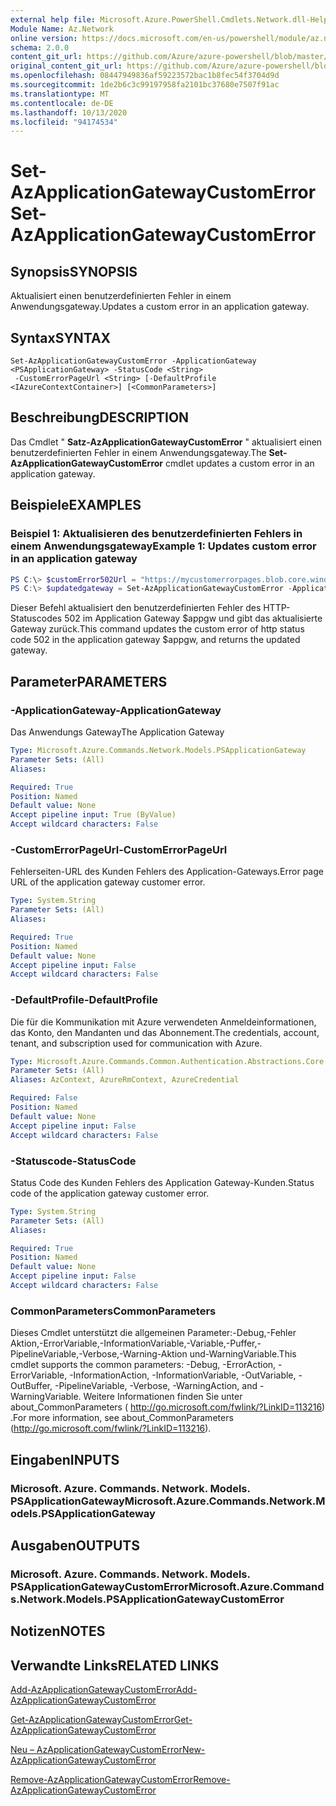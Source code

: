 ```yaml
---
external help file: Microsoft.Azure.PowerShell.Cmdlets.Network.dll-Help.xml
Module Name: Az.Network
online version: https://docs.microsoft.com/en-us/powershell/module/az.network/set-azapplicationgatewaycustomerror
schema: 2.0.0
content_git_url: https://github.com/Azure/azure-powershell/blob/master/src/Network/Network/help/Set-AzApplicationGatewayCustomError.md
original_content_git_url: https://github.com/Azure/azure-powershell/blob/master/src/Network/Network/help/Set-AzApplicationGatewayCustomError.md
ms.openlocfilehash: 08447949836af59223572bac1b8fec54f3704d9d
ms.sourcegitcommit: 1de2b6c3c99197958fa2101bc37680e7507f91ac
ms.translationtype: MT
ms.contentlocale: de-DE
ms.lasthandoff: 10/13/2020
ms.locfileid: "94174534"
---
```

# <span data-ttu-id="afecf-101">Set-AzApplicationGatewayCustomError</span><span class="sxs-lookup"><span data-stu-id="afecf-101">Set-AzApplicationGatewayCustomError</span></span>

## <span data-ttu-id="afecf-102">Synopsis</span><span class="sxs-lookup"><span data-stu-id="afecf-102">SYNOPSIS</span></span>
<span data-ttu-id="afecf-103">Aktualisiert einen benutzerdefinierten Fehler in einem Anwendungsgateway.</span><span class="sxs-lookup"><span data-stu-id="afecf-103">Updates a custom error in an application gateway.</span></span>

## <span data-ttu-id="afecf-104">Syntax</span><span class="sxs-lookup"><span data-stu-id="afecf-104">SYNTAX</span></span>

```
Set-AzApplicationGatewayCustomError -ApplicationGateway <PSApplicationGateway> -StatusCode <String>
 -CustomErrorPageUrl <String> [-DefaultProfile <IAzureContextContainer>] [<CommonParameters>]
```

## <span data-ttu-id="afecf-105">Beschreibung</span><span class="sxs-lookup"><span data-stu-id="afecf-105">DESCRIPTION</span></span>
<span data-ttu-id="afecf-106">Das Cmdlet " **Satz-AzApplicationGatewayCustomError** " aktualisiert einen benutzerdefinierten Fehler in einem Anwendungsgateway.</span><span class="sxs-lookup"><span data-stu-id="afecf-106">The **Set-AzApplicationGatewayCustomError** cmdlet updates a custom error in an application gateway.</span></span>

## <span data-ttu-id="afecf-107">Beispiele</span><span class="sxs-lookup"><span data-stu-id="afecf-107">EXAMPLES</span></span>

### <span data-ttu-id="afecf-108">Beispiel 1: Aktualisieren des benutzerdefinierten Fehlers in einem Anwendungsgateway</span><span class="sxs-lookup"><span data-stu-id="afecf-108">Example 1: Updates custom error in an application gateway</span></span>
```powershell
PS C:\> $customError502Url = "https://mycustomerrorpages.blob.core.windows.net/errorpages/502.htm"
PS C:\> $updatedgateway = Set-AzApplicationGatewayCustomError -ApplicationGateway $appgw -StatusCode HttpStatus502 -CustomErrorPageUrl $customError502Url
```

<span data-ttu-id="afecf-109">Dieser Befehl aktualisiert den benutzerdefinierten Fehler des HTTP-Statuscodes 502 im Application Gateway $appgw und gibt das aktualisierte Gateway zurück.</span><span class="sxs-lookup"><span data-stu-id="afecf-109">This command updates the custom error of http status code 502 in the application gateway $appgw, and returns the updated gateway.</span></span>

## <span data-ttu-id="afecf-110">Parameter</span><span class="sxs-lookup"><span data-stu-id="afecf-110">PARAMETERS</span></span>

### <span data-ttu-id="afecf-111">-ApplicationGateway</span><span class="sxs-lookup"><span data-stu-id="afecf-111">-ApplicationGateway</span></span>
<span data-ttu-id="afecf-112">Das Anwendungs Gateway</span><span class="sxs-lookup"><span data-stu-id="afecf-112">The Application Gateway</span></span>

```yaml
Type: Microsoft.Azure.Commands.Network.Models.PSApplicationGateway
Parameter Sets: (All)
Aliases:

Required: True
Position: Named
Default value: None
Accept pipeline input: True (ByValue)
Accept wildcard characters: False
```

### <span data-ttu-id="afecf-113">-CustomErrorPageUrl</span><span class="sxs-lookup"><span data-stu-id="afecf-113">-CustomErrorPageUrl</span></span>
<span data-ttu-id="afecf-114">Fehlerseiten-URL des Kunden Fehlers des Application-Gateways.</span><span class="sxs-lookup"><span data-stu-id="afecf-114">Error page URL of the application gateway customer error.</span></span>

```yaml
Type: System.String
Parameter Sets: (All)
Aliases:

Required: True
Position: Named
Default value: None
Accept pipeline input: False
Accept wildcard characters: False
```

### <span data-ttu-id="afecf-115">-DefaultProfile</span><span class="sxs-lookup"><span data-stu-id="afecf-115">-DefaultProfile</span></span>
<span data-ttu-id="afecf-116">Die für die Kommunikation mit Azure verwendeten Anmeldeinformationen, das Konto, den Mandanten und das Abonnement.</span><span class="sxs-lookup"><span data-stu-id="afecf-116">The credentials, account, tenant, and subscription used for communication with Azure.</span></span>

```yaml
Type: Microsoft.Azure.Commands.Common.Authentication.Abstractions.Core.IAzureContextContainer
Parameter Sets: (All)
Aliases: AzContext, AzureRmContext, AzureCredential

Required: False
Position: Named
Default value: None
Accept pipeline input: False
Accept wildcard characters: False
```

### <span data-ttu-id="afecf-117">-Statuscode</span><span class="sxs-lookup"><span data-stu-id="afecf-117">-StatusCode</span></span>
<span data-ttu-id="afecf-118">Status Code des Kunden Fehlers des Application Gateway-Kunden.</span><span class="sxs-lookup"><span data-stu-id="afecf-118">Status code of the application gateway customer error.</span></span>

```yaml
Type: System.String
Parameter Sets: (All)
Aliases:

Required: True
Position: Named
Default value: None
Accept pipeline input: False
Accept wildcard characters: False
```

### <span data-ttu-id="afecf-119">CommonParameters</span><span class="sxs-lookup"><span data-stu-id="afecf-119">CommonParameters</span></span>
<span data-ttu-id="afecf-120">Dieses Cmdlet unterstützt die allgemeinen Parameter:-Debug,-Fehler Aktion,-ErrorVariable,-InformationVariable,-Variable,-Puffer,-PipelineVariable,-Verbose,-Warning-Aktion und-WarningVariable.</span><span class="sxs-lookup"><span data-stu-id="afecf-120">This cmdlet supports the common parameters: -Debug, -ErrorAction, -ErrorVariable, -InformationAction, -InformationVariable, -OutVariable, -OutBuffer, -PipelineVariable, -Verbose, -WarningAction, and -WarningVariable.</span></span> <span data-ttu-id="afecf-121">Weitere Informationen finden Sie unter about_CommonParameters ( http://go.microsoft.com/fwlink/?LinkID=113216) .</span><span class="sxs-lookup"><span data-stu-id="afecf-121">For more information, see about_CommonParameters (http://go.microsoft.com/fwlink/?LinkID=113216).</span></span>

## <span data-ttu-id="afecf-122">Eingaben</span><span class="sxs-lookup"><span data-stu-id="afecf-122">INPUTS</span></span>

### <span data-ttu-id="afecf-123">Microsoft. Azure. Commands. Network. Models. PSApplicationGateway</span><span class="sxs-lookup"><span data-stu-id="afecf-123">Microsoft.Azure.Commands.Network.Models.PSApplicationGateway</span></span>

## <span data-ttu-id="afecf-124">Ausgaben</span><span class="sxs-lookup"><span data-stu-id="afecf-124">OUTPUTS</span></span>

### <span data-ttu-id="afecf-125">Microsoft. Azure. Commands. Network. Models. PSApplicationGatewayCustomError</span><span class="sxs-lookup"><span data-stu-id="afecf-125">Microsoft.Azure.Commands.Network.Models.PSApplicationGatewayCustomError</span></span>

## <span data-ttu-id="afecf-126">Notizen</span><span class="sxs-lookup"><span data-stu-id="afecf-126">NOTES</span></span>

## <span data-ttu-id="afecf-127">Verwandte Links</span><span class="sxs-lookup"><span data-stu-id="afecf-127">RELATED LINKS</span></span>

[<span data-ttu-id="afecf-128">Add-AzApplicationGatewayCustomError</span><span class="sxs-lookup"><span data-stu-id="afecf-128">Add-AzApplicationGatewayCustomError</span></span>](./Add-AzApplicationGatewayCustomError.md)

[<span data-ttu-id="afecf-129">Get-AzApplicationGatewayCustomError</span><span class="sxs-lookup"><span data-stu-id="afecf-129">Get-AzApplicationGatewayCustomError</span></span>](./Get-AzApplicationGatewayCustomError.md)

[<span data-ttu-id="afecf-130">Neu – AzApplicationGatewayCustomError</span><span class="sxs-lookup"><span data-stu-id="afecf-130">New-AzApplicationGatewayCustomError</span></span>](./New-AzApplicationGatewayCustomError.md)

[<span data-ttu-id="afecf-131">Remove-AzApplicationGatewayCustomError</span><span class="sxs-lookup"><span data-stu-id="afecf-131">Remove-AzApplicationGatewayCustomError</span></span>](./Remove-AzApplicationGatewayCustomError.md)
